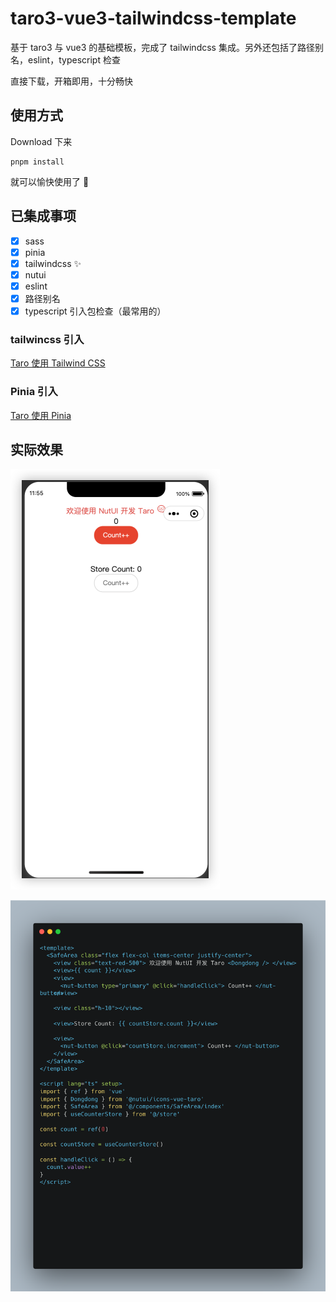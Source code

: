 # taro3-vue3-tailwindcss-template

基于 taro3 与 vue3 的基础模板，完成了 tailwindcss 集成。另外还包括了路径别名，eslint，typescript 检查

直接下载，开箱即用，十分畅快

## 使用方式

Download 下来

```
pnpm install
```

就可以愉快使用了 🥳

## 已集成事项

* [x] sass
* [x] pinia
* [x] tailwindcss ✨
* [x] nutui
* [x] eslint
* [x] 路径别名
* [x] typescript 引入包检查（最常用的）

### tailwincss 引入

[Taro 使用 Tailwind CSS](https://docs.taro.zone/docs/tailwindcss/)

### Pinia 引入

[Taro 使用 Pinia](https://docs.taro.zone/docs/next/pinia)

## 实际效果

![输入图片说明](/imgs/2024-06-02/apARUl8yjZie7jrM.png)

![输入图片说明](/imgs/2024-06-02/deDyhjuxGbhGC8hC.png)
